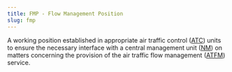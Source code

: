```yaml
---
title: FMP - Flow Management Position
slug: fmp
---
```


A working position established in appropriate air traffic control ([ATC](atc.md))
units to ensure the necessary interface with a central management
unit ([NM](nm-cfmu.md)) on matters concerning the provision of the air traffic flow
management ([ATFM](atfm.md)) service.

